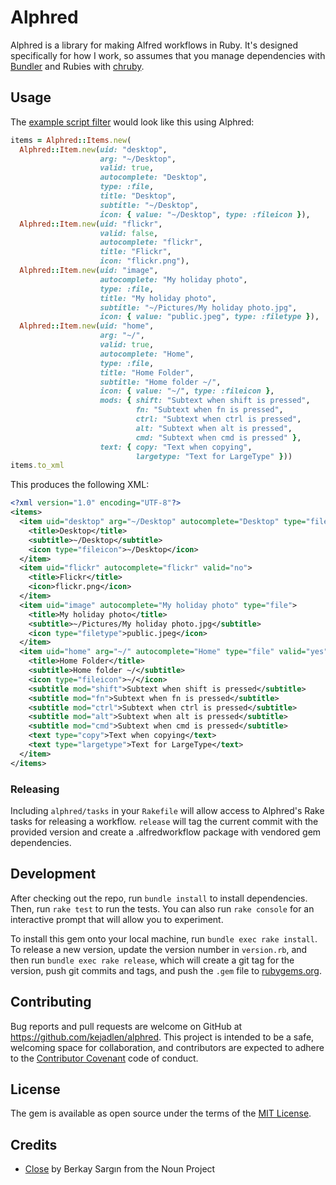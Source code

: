 # Alphred

Alphred is a library for making Alfred workflows in Ruby. It's designed
specifically for how I work, so assumes that you manage dependencies with
[Bundler][bundler] and Rubies with [chruby][chruby].

[bundler]: http://bundler.io/
[chruby]: https://github.com/postmodern/chruby

## Usage

The [example script filter][scriptfilter] would look like this using Alphred:

[scriptfilter]: https://www.alfredapp.com/help/workflows/inputs/script-filter/

``` ruby
items = Alphred::Items.new(
  Alphred::Item.new(uid: "desktop",
                    arg: "~/Desktop",
                    valid: true,
                    autocomplete: "Desktop",
                    type: :file,
                    title: "Desktop",
                    subtitle: "~/Desktop",
                    icon: { value: "~/Desktop", type: :fileicon }),
  Alphred::Item.new(uid: "flickr",
                    valid: false,
                    autocomplete: "flickr",
                    title: "Flickr",
                    icon: "flickr.png"),
  Alphred::Item.new(uid: "image",
                    autocomplete: "My holiday photo",
                    type: :file,
                    title: "My holiday photo",
                    subtitle: "~/Pictures/My holiday photo.jpg",
                    icon: { value: "public.jpeg", type: :filetype }),
  Alphred::Item.new(uid: "home",
                    arg: "~/",
                    valid: true,
                    autocomplete: "Home",
                    type: :file,
                    title: "Home Folder",
                    subtitle: "Home folder ~/",
                    icon: { value: "~/", type: :fileicon },
                    mods: { shift: "Subtext when shift is pressed",
                            fn: "Subtext when fn is pressed",
                            ctrl: "Subtext when ctrl is pressed",
                            alt: "Subtext when alt is pressed",
                            cmd: "Subtext when cmd is pressed" },
                    text: { copy: "Text when copying",
                            largetype: "Text for LargeType" }))
items.to_xml
```

This produces the following XML:

``` xml
<?xml version="1.0" encoding="UTF-8"?>
<items>
  <item uid="desktop" arg="~/Desktop" autocomplete="Desktop" type="file" valid="yes">
    <title>Desktop</title>
    <subtitle>~/Desktop</subtitle>
    <icon type="fileicon">~/Desktop</icon>
  </item>
  <item uid="flickr" autocomplete="flickr" valid="no">
    <title>Flickr</title>
    <icon>flickr.png</icon>
  </item>
  <item uid="image" autocomplete="My holiday photo" type="file">
    <title>My holiday photo</title>
    <subtitle>~/Pictures/My holiday photo.jpg</subtitle>
    <icon type="filetype">public.jpeg</icon>
  </item>
  <item uid="home" arg="~/" autocomplete="Home" type="file" valid="yes">
    <title>Home Folder</title>
    <subtitle>Home folder ~/</subtitle>
    <icon type="fileicon">~/</icon>
    <subtitle mod="shift">Subtext when shift is pressed</subtitle>
    <subtitle mod="fn">Subtext when fn is pressed</subtitle>
    <subtitle mod="ctrl">Subtext when ctrl is pressed</subtitle>
    <subtitle mod="alt">Subtext when alt is pressed</subtitle>
    <subtitle mod="cmd">Subtext when cmd is pressed</subtitle>
    <text type="copy">Text when copying</text>
    <text type="largetype">Text for LargeType</text>
  </item>
</items>
```

### Releasing

Including `alphred/tasks` in your `Rakefile` will allow access to Alphred's
Rake tasks for releasing a workflow. `release` will tag the current commit with
the provided version and create a .alfredworkflow package with vendored gem
dependencies.

## Development

After checking out the repo, run `bundle install` to install dependencies.
Then, run `rake test` to run the tests. You can also run `rake console` for an
interactive prompt that will allow you to experiment.

To install this gem onto your local machine, run `bundle exec rake install`. To
release a new version, update the version number in `version.rb`, and then run
`bundle exec rake release`, which will create a git tag for the version, push
git commits and tags, and push the `.gem` file to
[rubygems.org](https://rubygems.org).

## Contributing

Bug reports and pull requests are welcome on GitHub at
https://github.com/kejadlen/alphred. This project is intended to be a safe,
welcoming space for collaboration, and contributors are expected to adhere to
the [Contributor Covenant](contributor-covenant.org) code of conduct.

## License

The gem is available as open source under the terms of the [MIT
License](http://opensource.org/licenses/MIT).

## Credits

- [Close]() by Berkay Sargın from the Noun Project

